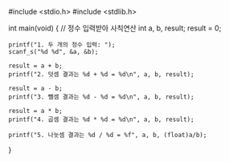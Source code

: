 #include <stdio.h>
#include <stdlib.h>

int main(void)
{
    // 정수 입력받아 사칙연산
    int a, b, result;
    result = 0;

    printf("1. 두 개의 정수 입력: "); 
    scanf_s("%d %d", &a, &b);

    result = a + b;
    printf("2. 덧셈 결과는 %d + %d = %d\n", a, b, result);

    result = a - b;
    printf("3. 뺄셈 결과는 %d - %d = %d\n", a, b, result);

    result = a * b;
    printf("4. 곱셈 결과는 %d * %d = %d\n", a, b, result);
    
    printf("5. 나눗셈 결과는 %d / %d = %f", a, b, (float)a/b);
}
